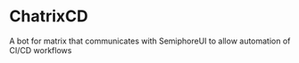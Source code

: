 # ChatrixCD
A bot for matrix that communicates with SemiphoreUI to allow automation of CI/CD workflows
